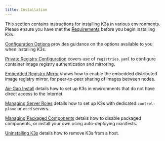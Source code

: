 ```yaml
---
title: Installation
---
```


This section contains instructions for installing K3s in various environments. Please ensure you have met the [Requirements](requirements.md) before you begin installing K3s.

[Configuration Options](configuration.md) provides guidance on the options available to you when installing K3s.

[Private Registry Configuration](private-registry.md) covers use of `registries.yaml` to configure container image registry authentication and mirroring.

[Embedded Registry Mirror](registry-mirror.md) shows how to enable the embedded distributed image registry mirror, for peer-to-peer sharing of images between nodes.

[Air-Gap Install](airgap.md) details how to set up K3s in environments that do not have direct access to the Internet.

[Managing Server Roles](server-roles.md) details how to set up K3s with dedicated `control-plane` or `etcd` servers.

[Managing Packaged Components](packaged-components.md) details how to disable packaged components, or install your own using auto-deploying manifests.

[Uninstalling K3s](uninstall.md) details how to remove K3s from a host.
